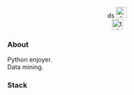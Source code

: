<br clear="both">

<div align="center">
  ds
  <a href="https://discordapp.com/users/308514861795639297/" target="_blank">
    <img src="https://www.svgrepo.com/show/353655/discord-icon.svg" height="25" alt="discord"  />
  </a>
</div>

<div align="center">
  <a href="https://t.me/spaghetti_coder/" target="_blank">
    <img src="https://upload.wikimedia.org/wikipedia/commons/thumb/8/83/Telegram_2019_Logo.svg/512px-Telegram_2019_Logo.svg.png" height="25" alt="telegram"  />
  </a>
</div>
<h3 align="left">About</h3>
<p align="left">Python enjoyer.<br>Data mining.</p>
<h3 align="left">Stack</h3>
